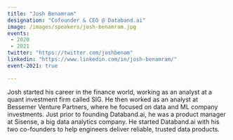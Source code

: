 ```yaml
---
title: "Josh Benamram"
designation: "Cofounder & CEO @ Databand.ai"
image: /images/speakers/josh-benamram.jpg
events:
 - 2020
 - 2021
twitter: "https://twitter.com/joshbenam"
linkedin: "https://www.linkedin.com/in/josh-benamram/"
event-2021: true

---
```


Josh started his career in the finance world, working as an analyst at a quant investment firm called SIG. He then worked as an analyst at Bessemer Venture Partners, where he focused on data and ML company investments. Just prior to founding Databand.ai, he was a product manager at Sisense, a big data analytics company. He started Databand.ai with his two co-founders to help engineers deliver reliable, trusted data products.